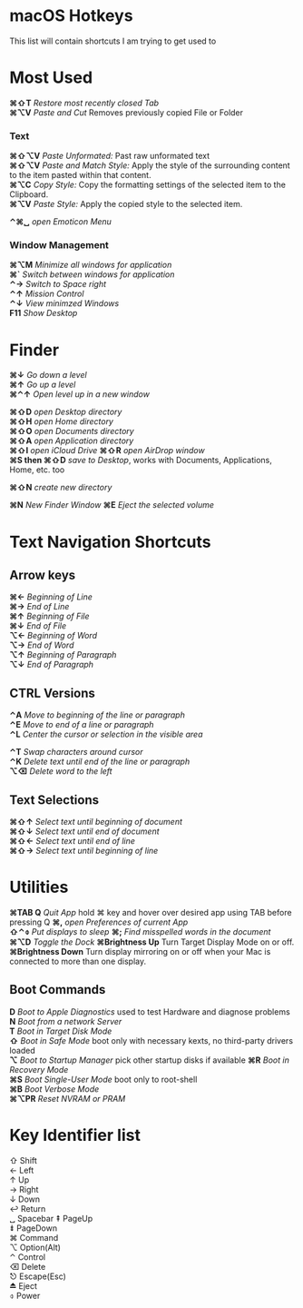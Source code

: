 # macOS Hotkeys

This list will contain shortcuts I am trying to get used to


# Most Used

**⌘⇧T**  *Restore most recently closed Tab*  
**⌘⌥V**  *Paste and Cut* Removes previously copied File or Folder


### Text

**⌘⇧⌥V**  *Paste Unformated:* Past raw unformated text  
**⌘⇧⌥V**  *Paste and Match Style:* Apply the style of the surrounding content to the item pasted within that content.  
**⌘⌥C**  *Copy Style:* Copy the formatting settings of the selected item to the Clipboard.  
**⌘⌥V**  *Paste Style:* Apply the copied style to the selected item.  

**⌃⌘␣**  *open Emoticon Menu*  



### Window Management

**⌘⌥M**  *Minimize all windows for application*  
**⌘`**  *Switch between windows for application*  
**⌃→**  *Switch to Space right*  
**⌃↑**  *Mission Control*  
**⌃↓**  *View minimzed Windows*  
**F11**  *Show Desktop*  


# Finder

**⌘↓**  *Go down a level*  
**⌘↑**  *Go up a level*  
**⌘⌃↑**   *Open level up in a new window*     

**⌘⇧D**  *open Desktop directory*  
**⌘⇧H**  *open Home directory*  
**⌘⇧O**  *open Documents directory*  
**⌘⇧A**  *open Application directory*  
**⌘⇧I**  *open iCloud Drive*
**⌘⇧R**  *open AirDrop window*  
**⌘S then ⌘⇧D**  *save to Desktop*, works with Documents, Applications, Home, etc. too  

**⌘⇧N**  *create new directory*

**⌘N**  *New Finder Window*
**⌘E**  *Eject the selected volume*  




# Text Navigation Shortcuts

## Arrow keys

**⌘←**  *Beginning of Line*  
**⌘→**  *End of Line*  
**⌘↑**  *Beginning of File*  
**⌘↓**  *End of File*  
**⌥←**  *Beginning of Word*  
**⌥→**  *End of Word*  
**⌥↑**  *Beginning of Paragraph*  
**⌥↓**  *End of Paragraph*  


## CTRL Versions

**⌃A**  *Move to beginning of the line or paragraph*  
**⌃E**  *Move to end of a line or paragraph*   
**⌃L**  *Center the cursor or selection in the visible area*  

**⌃T**  *Swap characters around cursor*  
**⌃K**  *Delete text until end of the line or paragraph*  
**⌥⌫**  *Delete word to the left*  


## Text Selections

**⌘⇧↑**  *Select text until beginning of document*  
**⌘⇧↓**  *Select text until end of document*   
**⌘⇧←**  *Select text until end of line*  
**⌘⇧→**  *Select text until beginning of line*  



# Utilities

**⌘TAB Q**  *Quit App* hold ⌘ key and hover over desired app using TAB before pressing Q
**⌘,**  *open Preferences of current App*  
**⇧⌃⌽**  *Put displays to sleep* 
**⌘;**  *Find misspelled words in the document*  
**⌘⌥D**  *Toggle the Dock*
**⌘Brightness Up**  Turn Target Display Mode on or off.  
**⌘Brightness Down**  Turn display mirroring on or off when your Mac is connected to more than one display.  




## Boot Commands

**D**  *Boot to Apple Diagnostics* used to test Hardware and diagnose problems  
**N**  *Boot from a network Server*  
**T**  *Boot in Target Disk Mode*  
**⇧**  *Boot in Safe Mode* boot only with necessary kexts, no third-party drivers loaded  
**⌥**  *Boot to Startup Manager* pick other startup disks if available
**⌘R**  *Boot in Recovery Mode*  
**⌘S**  *Boot Single-User Mode* boot only to root-shell  
**⌘B**  *Boot Verbose Mode*  
**⌘⌥PR**  *Reset NVRAM or PRAM*  



# Key Identifier list 
⇧ Shift  
← Left  
↑ Up  
→ Right  
↓ Down  
↩ Return  
␣ Spacebar
⇞ PageUp  
⇟ PageDown  
⌘ Command  
⌥ Option(Alt)  
⌃ Control  
⌫ Delete  
⎋ Escape(Esc)  
⏏ Eject  
⌽ Power  
